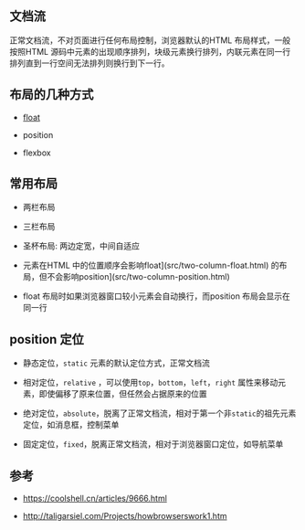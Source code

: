 ## 文档流

正常文档流，不对页面进行任何布局控制，浏览器默认的HTML 布局样式，一般按照HTML 源码中元素的出现顺序排列，块级元素换行排列，内联元素在同一行排列直到一行空间无法排列则换行到下一行。

## 布局的几种方式

- [float](03_css/src/float.html)

- position

- flexbox

## 常用布局

- 两栏布局

- 三栏布局

- 圣杯布局: 两边定宽，中间自适应

- 元素在HTML 中的位置顺序会影响float\](src/two-column-float.html) 的布局，但不会影响position\](src/two-column-position.html)

- float 布局时如果浏览器窗口较小元素会自动换行，而position 布局会显示在同一行

## position 定位

- 静态定位，`static` 元素的默认定位方式，正常文档流

- 相对定位，`relative` ，可以使用`top`，`bottom`，`left`，`right` 属性来移动元素，即使偏移了原来位置，但任然会占据原来的位置

- 绝对定位，`absolute`，脱离了正常文档流，相对于第一个非`static`的祖先元素定位，如消息框，控制菜单

- 固定定位，`fixed`，脱离正常文档流，相对于浏览器窗口定位，如导航菜单

## 参考

- https://coolshell.cn/articles/9666.html

- http://taligarsiel.com/Projects/howbrowserswork1.htm
